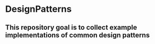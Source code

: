 # DesignPatterns
## This repository goal is to collect example implementations of common design patterns